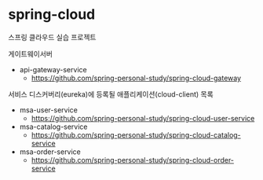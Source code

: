 # spring-cloud
스프링 클라우드 실습 프로젝트

게이트웨이서버
- api-gateway-service
  - https://github.com/spring-personal-study/spring-cloud-gateway

서비스 디스커버리(eureka)에 등록될 애플리케이션(cloud-client) 목록
- msa-user-service
  - https://github.com/spring-personal-study/spring-cloud-user-service
- msa-catalog-service
  - https://github.com/spring-personal-study/spring-cloud-catalog-service
- msa-order-service
  - https://github.com/spring-personal-study/spring-cloud-order-service

